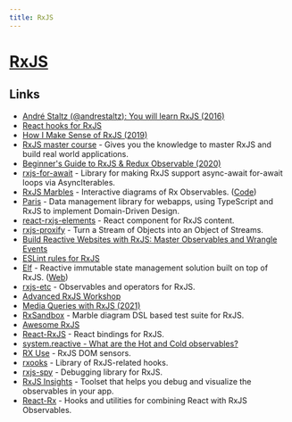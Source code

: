 ```yaml
---
title: RxJS
---
```


# [RxJS](https://github.com/ReactiveX/rxjs)

## Links

- [André Staltz (@andrestaltz): You will learn RxJS (2016)](https://www.youtube.com/watch?v=uQ1zhJHclvs)
- [React hooks for RxJS](https://github.com/LeetCode-OpenSource/rxjs-hooks)
- [How I Make Sense of RxJS (2019)](https://dev.to/laurieontech/how-i-make-sense-of-rxjs-5d3g)
- [RxJS master course](https://ultimatecourses.com/courses/rxjs) - Gives you the knowledge to master RxJS and build real world applications.
- [Beginner's Guide to RxJS & Redux Observable (2020)](https://www.freecodecamp.org/news/beginners-guide-to-rxjs-redux-observables/)
- [rxjs-for-await](https://github.com/benlesh/rxjs-for-await) - Library for making RxJS support async-await for-await loops via AsyncIterables.
- [RxJS Marbles](https://rxmarbles.com/) - Interactive diagrams of Rx Observables. ([Code](https://github.com/staltz/rxmarbles))
- [Paris](https://github.com/microsoft/paris) - Data management library for webapps, using TypeScript and RxJS to implement Domain-Driven Design.
- [react-rxjs-elements](https://github.com/kosich/react-rxjs-elements) - React component for RxJS content.
- [rxjs-proxify](https://github.com/kosich/rxjs-proxify) - Turn a Stream of Objects into an Object of Streams.
- [Build Reactive Websites with RxJS: Master Observables and Wrangle Events](https://pragprog.com/titles/rkrxjs/build-reactive-websites-with-rxjs/)
- [ESLint rules for RxJS](https://github.com/cartant/eslint-plugin-rxjs)
- [Elf](https://github.com/ngneat/elf) - Reactive immutable state management solution built on top of RxJS. ([Web](https://ngneat.github.io/elf/))
- [rxjs-etc](https://github.com/cartant/rxjs-etc) - Observables and operators for RxJS.
- [Advanced RxJS Workshop](https://github.com/blove/advanced-rxjs)
- [Media Queries with RxJS (2021)](https://notiz.dev/blog/media-observable)
- [RxSandbox](https://github.com/kwonoj/rx-sandbox) - Marble diagram DSL based test suite for RxJS.
- [Awesome RxJS](https://github.com/ichpuchtli/awesome-rxjs)
- [React-RxJS](https://github.com/re-rxjs/react-rxjs) - React bindings for RxJS.
- [system.reactive - What are the Hot and Cold observables?](https://stackoverflow.com/questions/2521277/what-are-the-hot-and-cold-observables)
- [RX Use](https://github.com/streamich/rx-use) - RxJS DOM sensors.
- [rxooks](https://github.com/benlesh/rxooks) - Library of RxJS-related hooks.
- [rxjs-spy](https://github.com/cartant/rxjs-spy) - Debugging library for RxJS.
- [RxJS Insights](https://github.com/ksz-ksz/rxjs-insights) - Toolset that helps you debug and visualize the observables in your app.
- [React-Rx](https://github.com/sanity-io/react-rx) - Hooks and utilities for combining React with RxJS Observables.
